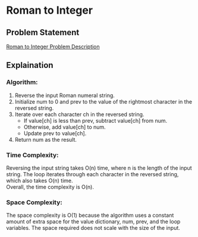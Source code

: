 # Roman to Integer

## Problem Statement
[Roman to Integer Problem Description](https://leetcode.com/problems/roman-to-integer/description/)

## Explaination

### Algorithm:
1. Reverse the input Roman numeral string.
2. Initialize num to 0 and prev to the value of the rightmost character in the reversed string.
3. Iterate over each character ch in the reversed string.
    - If value[ch] is less than prev, subtract value[ch] from num.
    - Otherwise, add value[ch] to num.
    - Update prev to value[ch].
4. Return num as the result.

### Time Complexity:
Reversing the input string takes O(n) time, where n is the length of the input string. The loop iterates through each character in the reversed string, which also takes O(n) time.
<br>
Overall, the time complexity is O(n).

### Space Complexity:
The space complexity is O(1) because the algorithm uses a constant amount of extra space for the value dictionary, num, prev, and the loop variables. The space required does not scale with the size of the input.